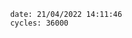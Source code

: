 

                date: 21/04/2022 14:11:46
                cycles: 36000

                         